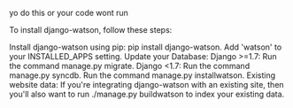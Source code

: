 yo do this or your code wont run

To install django-watson, follow these steps:

Install django-watson using pip: pip install django-watson.
Add 'watson' to your INSTALLED_APPS setting.
Update your Database:
Django >=1.7: Run the command manage.py migrate.
Django <1.7: Run the command manage.py syncdb.
Run the command manage.py installwatson.
Existing website data: If you're integrating django-watson with an existing site, then you'll also want to run ./manage.py buildwatson to index your existing data.

